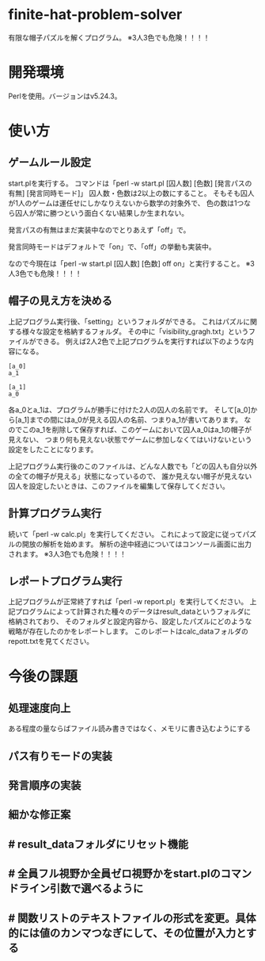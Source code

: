 # finite-hat-problem-solver
有限な帽子パズルを解くプログラム。
※3人3色でも危険！！！！

# 開発環境
Perlを使用。バージョンはv5.24.3。

# 使い方
## ゲームルール設定
start.plを実行する。
コマンドは「perl -w start.pl [囚人数] [色数] [発言パスの有無] [発言同時モード]」
囚人数・色数は2以上の数にすること。
そもそも囚人が1人のゲームは運任せにしかなりえないから数学の対象外で、
色の数は1つなら囚人が常に勝つという面白くない結果しか生まれない。

発言パスの有無はまだ実装中なのでとりあえず「off」で。

発言同時モードはデフォルトで「on」で、「off」の挙動も実装中。

なので今現在は「perl -w start.pl [囚人数] [色数] off on」と実行すること。
※3人3色でも危険！！！！

## 帽子の見え方を決める
上記プログラム実行後、「setting」というフォルダができる。
これはパズルに関する様々な設定を格納するフォルダ。
その中に「visibility_gragh.txt」というファイルができる。
例えば2人2色で上記プログラムを実行すれば以下のような内容になる。
```
[a_0]
a_1

[a_1]
a_0

```
各a_0とa_1は、プログラムが勝手に付けた2人の囚人の名前です。
そして[a_0]から[a_1]までの間にはa_0が見える囚人の名前、つまりa_1が書いてあります。
なのでこのa_1を削除して保存すれば、このゲームにおいて囚人a_0はa_1の帽子が見えない、
つまり何も見えない状態でゲームに参加しなくてはいけないという設定をしたことになります。

上記プログラム実行後のこのファイルは、どんな人数でも「どの囚人も自分以外の全ての帽子が見える」状態になっているので、
誰か見えない帽子が見えない囚人を設定したいときは、このファイルを編集して保存してください。

## 計算プログラム実行
続いて「perl -w calc.pl」を実行してください。
これによって設定に従ってパズルの開放の解析を始めます。
解析の途中経過についてはコンソール画面に出力されます。
※3人3色でも危険！！！！

## レポートプログラム実行
上記プログラムが正常終了すれば「perl -w report.pl」を実行してください。
上記プログラムによって計算された種々のデータはresult_dataというフォルダに格納されており、
そのフォルダと設定内容から、設定したパズルにどのような戦略が存在したのかをレポートします。
このレポートはcalc_dataフォルダのrepott.txtを見てください。

# 今後の課題
## 処理速度向上
ある程度の量ならばファイル読み書きではなく、メモリに書き込むようにする
## パス有りモードの実装
## 発言順序の実装

## 細かな修正案
## # result_dataフォルダにリセット機能
## # 全員フル視野か全員ゼロ視野かをstart.plのコマンドライン引数で選べるように
## # 関数リストのテキストファイルの形式を変更。具体的には値のカンマつなぎにして、その位置が入力とする
